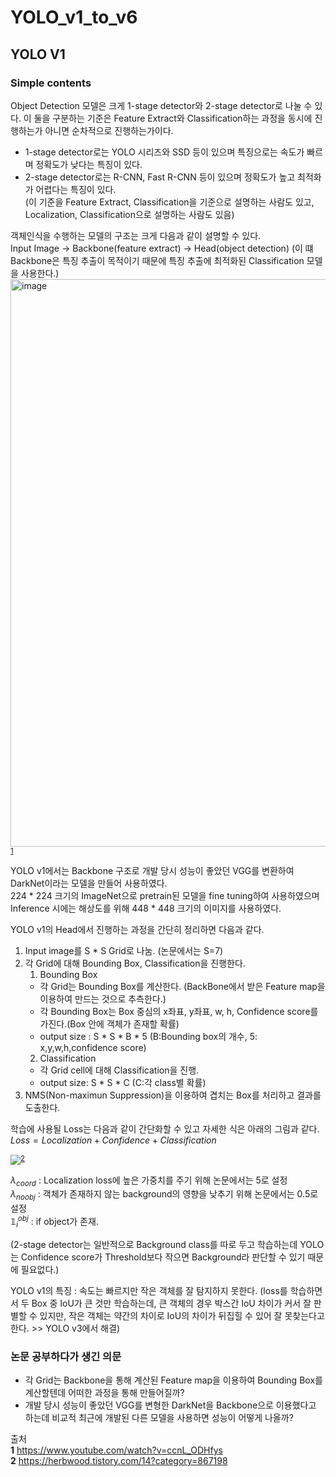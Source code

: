# YOLO_v1_to_v6

## YOLO V1
### Simple contents
Object Detection 모델은 크게 1-stage detector와 2-stage detector로 나눌 수 있다.
이 둘을 구분하는 기준은 Feature Extract와 Classification하는 과정을 동시에 진행하는가 아니면 순차적으로 진행하는가이다.
- 1-stage detector로는 YOLO 시리즈와 SSD 등이 있으며 특징으로는 속도가 빠르며 정확도가 낮다는 특징이 있다.
- 2-stage detector로는 R-CNN, Fast R-CNN 등이 있으며 정확도가 높고 최적화가 어렵다는 특징이 있다.   
(이 기준을 Feature Extract, Classification을 기준으로 설명하는 사람도 있고, Localization, Classification으로 설명하는 사람도 있음)   
  
객체인식을 수행하는 모델의 구조는 크게 다음과 같이 설명할 수 있다.  
Input Image -> Backbone(feature extract) -> Head(object detection)
(이 떄 Backbone은 특징 추출이 목적이기 때문에 특징 추출에 최적화된 Classification 모델을 사용한다.)
<img width="908" alt="image" src="https://user-images.githubusercontent.com/112379771/187166940-a72c6d9f-b058-43bc-8066-81a548d32ffc.png"><sup id="a1">[1](#f1)</sup>

YOLO v1에서는 Backbone 구조로 개발 당시 성능이 좋았던 VGG를 변환하여 DarkNet이라는 모델을 만들어 사용하였다.  
224 * 224 크기의 ImageNet으로 pretrain된 모델을 fine tuning하여 사용하였으며 Inference 시에는 해상도를 위해 448 * 448 크기의 이미지를 사용하였다.  
  
YOLO v1의 Head에서 진행하는 과정을 간단히 정리하면  다음과 같다.
1. Input image를 S * S Grid로 나눔. (논문에서는 S=7)
2. 각 Grid에 대해 Bounding Box, Classification을 진행한다.
    1. Bounding Box
    - 각 Grid는 Bounding Box를 계산한다. (BackBone에서 받은 Feature map을 이용하여 만드는 것으로 추측한다.)
    - 각 Bounding Box는 Box 중심의 x좌표, y좌표, w, h, Confidence score를 가진다.(Box 안에 객체가 존재할 확률)
    - output size : S * S * B * 5 (B:Bounding box의 개수, 5: x,y,w,h,confidence score)
    2. Classification
    - 각 Grid cell에 대해 Classification을 진행.
    - output size: S * S * C (C:각 class별 확률)
3. NMS(Non-maximun Suppression)을 이용하여 겹치는 Box를 처리하고 결과를 도출한다.  

학습에 사용될 Loss는 다음과 같이 간단화할 수 있고 자세한 식은 아래의 그림과 같다.  
$Loss = Localization + Confidence + Classification$

![](https://img1.daumcdn.net/thumb/R1280x0/?scode=mtistory2&fname=https%3A%2F%2Fblog.kakaocdn.net%2Fdn%2FbpD927%2FbtqRVpnLCGe%2FelD6wAkeSotSm1NYsW9jx0%2Fimg.png)<sup id="a1">[2](#f2)</sup>

$\lambda_{coord}$ : Localization loss에 높은 가중치를 주기 위해 논문에서는 5로 설정  
$\lambda_{noobj}$ : 객체가 존재하지 않는 background의 영향을 낮추기 위해 논문에서는 0.5로 설정  
$\mathbb{1}^{obj}_i$ : if object가 존재.

(2-stage detector는 일반적으로 Background class를 따로 두고 학습하는데 YOLO는 Confidence score가 Threshold보다 작으면 Background라 판단할 수 있기 때문에 필요없다.)

YOLO v1의 특징 : 속도는 빠르지만 작은 객체를 잘 탐지하지 못한다. 
(loss를 학습하면서 두 Box 중 IoU가 큰 것만 학습하는데, 큰 객체의 경우 박스간 IoU 차이가 커서 잘 판별할 수 있지만, 작은 객체는 약간의 차이로 IoU의 차이가 뒤집힐 수 있어 잘 못찾는다고 한다. >> YOLO v3에서 해결)

### 논문 공부하다가 생긴 의문
- 각 Grid는 Backbone을 통해 계산된 Feature map을 이용하여 Bounding Box를 계산할텐데 어떠한 과정을 통해 만들어질까?
- 개발 당시 성능이 좋았던 VGG를 변형한 DarkNet을 Backbone으로 이용했다고 하는데 비교적 최근에 개발된 다른 모델을 사용하면 성능이 어떻게 나올까?

출처  
<b id="f1">1</b> https://www.youtube.com/watch?v=ccnL_ODHfys  
<b id="f2">2</b> https://herbwood.tistory.com/14?category=867198
